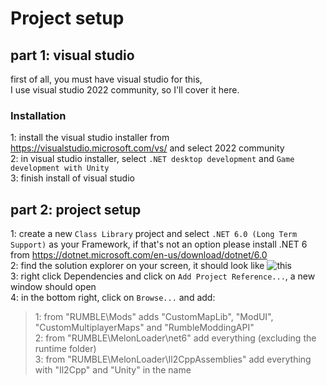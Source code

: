 # Project setup

## part 1: visual studio

first of all, you must have visual studio for this, <br />
I use visual studio 2022 community, so I'll cover it here.

### Installation

1: install the visual studio installer from https://visualstudio.microsoft.com/vs/ and select 2022 community <br />
2: in visual studio installer, select `.NET desktop development` and `Game development with Unity` <br />
3: finish install of visual studio

## part 2: project setup

1: create a new `Class Library` project and select `.NET 6.0 (Long Term Support)` as your Framework, if that's not an option please install .NET 6 from https://dotnet.microsoft.com/en-us/download/dotnet/6.0 <br />
2: find the solution explorer on your screen, it should look like ![this](https://imgur.com/a/shGqqLT) <br />
3: right click Dependencies and click on `Add Project Reference...`, a new window should open <br />
4: in the bottom right, click on `Browse...` and add: <br />
> 1: from "RUMBLE\Mods" adds "CustomMapLib", "ModUI", "CustomMultiplayerMaps" and "RumbleModdingAPI" <br />
> 2: from "RUMBLE\MelonLoader\net6" add everything (excluding the runtime folder) <br />
> 3: from "RUMBLE\MelonLoader\Il2CppAssemblies" add everything with "Il2Cpp" and "Unity" in the name